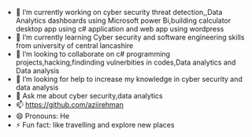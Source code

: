
- 🔭 I’m currently working on cyber security threat detection,,Data Analytics dashboards using Microsoft power Bi,building calculator desktop app using c# application and web app using wordpress
- 🌱 I’m currently learning Cyber security and software engineering skills from university of central lancashire
- 👯 I’m looking to collaborate on c# programming projects,hacking,findinding vulnerbities in codes,Data analytics and Data analysis
- 🤔 I’m looking for help to increase my knowledge in cyber security and data analysis
- 💬 Ask me about cyber security,data analytics
- 📫 https://github.com/aziirehman
- 😄 Pronouns: He
- ⚡ Fun fact: like travelling and explore new places

